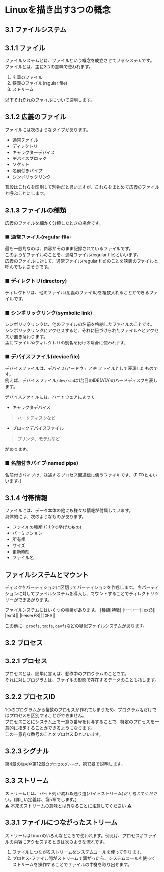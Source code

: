 # Linuxを描き出す3つの概念
## 3.1 ファイルシステム
## 3.1.1 ファイル
ファイルシステムとは、ファイルという概念を成立させているシステムです。  
ファイルとは、主に3つの意味で使われます。
1. 広義のファイル
2. 狭義のファイル(regular file)
3. ストリーム

以下それぞれのファイルについて説明します。
## 3.1.2 広義のファイル
ファイルには次のようなタイプがあります。
- 通常ファイル
- ディレクトリ
- キャラクターデバイス
- デバイスブロック
- ソケット
- 名前付きパイプ
- シンボリックリンク
 
普段はこれらを区別して別物だと思いますが、これらをまとめて広義のファイルと呼ぶことにします。
## 3.1.3 ファイルの種類
広義のファイルを細かく分類したときの場合です。
### ■ 通常ファイル(regular file)
最も一般的なのは、内容がそのまま記録されているファイルです。  
このようなファイルのことを、通常ファイル(regular file)といいます。  
広義のファイルに対して、通常ファイル(regular file)のことを狭義のファイルと呼んでもよさそうです。
### ■ ディレクトリ(directory)
ディレクトリは、他のファイル(広義のファイル)を複数入れることができるファイルです。
### ■ シンボリックリンク(symbolic link)
シンボリックリンクは、他のファイルの名前を格納したファイルのことです。  
シンボリックリンクにアクセスすると、それに紐づけられたファイルへとアクセスが置き換わります。  
主にファイルやディレクトリの別名を付ける場合に使われます。
### ■ デバイスファイル(device file)
デバイスファイルは、デバイス(ハードウェア)をファイルとして表現したものです。  
例えば、デバイスファイル`/dev/sda`は1台目のIDE(ATA)のハードディスクを表します。  
  
デバイスファイルには、ハードウェアによって
- キャラクタデバイス
> ハードディスクなど
- ブロックデバイスファイル
> プリンタ、モデムなど

があります。
### ■ 名前付きパイプ(named pipe)
名前付きパイプは、後述するプロセス間通信に使うファイルです。(FIFOともいいます。)

## 3.1.4 付帯情報
ファイルには、データ本体の他にも様々な情報が付属しています。  
具体的には、次のようなものがあります。
- ファイルの種類 (3.1.3で挙げたもの)
- パーミッション
- 所有権
- サイズ
- 更新時刻
- ファイル名

## ファイルシステムとマウント
ディスクをパーティションに区切ってパーティションを作成します。
各パーティションに対してファイルシステムを導入し、マウントすることでディレクトリツリーができあがります。  
  
ファイルシステムにはいくつの種類があります。
|種類|特徴|
|:---|:---|
|ext3||
|ext4||
|ReiserFS||
|XFS||

この他に、`procfs`, `tmpfs`, `devfs`などの疑似ファイルシステムがあります。
## 3.2 プロセス
## 3.2.1 プロセス
プロセスとは、簡単に言えば、動作中のプログラムのことです。  
それに対しプログラムは、ファイルの形態で存在するデータのことも指します。
## 3.2.2 プロセスID
1つのプログラムから複数のプロセスが作れてしまうため、プログラム名だけではプロセスを区別することができません。  
プロセスごとにシステム上で一意の番号を付与することで、特定のプロセスを一意的に指定することができるようになります。  
この一意的な番号のことをプロセスIDといいます。
## 3.2.3 シグナル
第4章の`端末`や第12章の`プロセスグループ`、第13章で説明します。

## 3.3 ストリーム
ストリームとは、バイト列が流れる通り道(バイトストリーム)だと考えてください。(詳しい定義は、第5章でします。)  
:warning: 本来のストリームの意味とは異なることに注意してください :warning:
## 3.3.1 ファイルにつながったストリーム
ストリームはLinuxのいろんなところで使われます。例えば、プロセスがファイルの内容にアクセスするときは次のような流れです。  
1. ファイルにつながるストリームをシステムコールを使って作ります。  
2. プロセス-ファイル間がストリームで繋がったら、システムコールを使ってストリームを操作することでファイルの中身を取り出せます。
